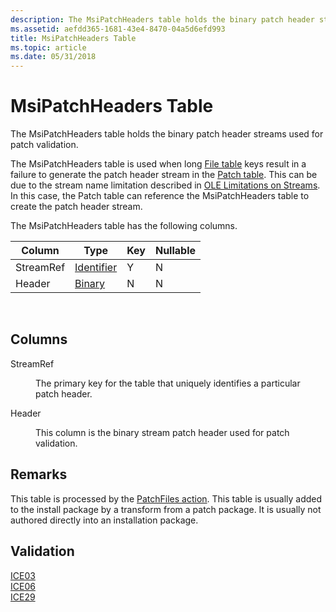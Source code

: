 ```yaml
---
description: The MsiPatchHeaders table holds the binary patch header streams used for patch validation.
ms.assetid: aefdd365-1681-43e4-8470-04a5d6efd993
title: MsiPatchHeaders Table
ms.topic: article
ms.date: 05/31/2018
---
```


# MsiPatchHeaders Table

The MsiPatchHeaders table holds the binary patch header streams used for patch validation.

The MsiPatchHeaders table is used when long [File table](file-table.md) keys result in a failure to generate the patch header stream in the [Patch table](patch-table.md). This can be due to the stream name limitation described in [OLE Limitations on Streams](ole-limitations-on-streams.md). In this case, the Patch table can reference the MsiPatchHeaders table to create the patch header stream.

The MsiPatchHeaders table has the following columns.



| Column    | Type                         | Key | Nullable |
|-----------|------------------------------|-----|----------|
| StreamRef | [Identifier](identifier.md) | Y   | N        |
| Header    | [Binary](binary.md)         | N   | N        |



 

## Columns

<dl> <dt>

<span id="StreamRef"></span><span id="streamref"></span><span id="STREAMREF"></span>StreamRef
</dt> <dd>

The primary key for the table that uniquely identifies a particular patch header.

</dd> <dt>

<span id="Header"></span><span id="header"></span><span id="HEADER"></span>Header
</dt> <dd>

This column is the binary stream patch header used for patch validation.

</dd> </dl>

## Remarks

This table is processed by the [PatchFiles action](patchfiles-action.md). This table is usually added to the install package by a transform from a patch package. It is usually not authored directly into an installation package.

## Validation

<dl>

[ICE03](ice03.md)  
[ICE06](ice06.md)  
[ICE29](ice29.md)  
</dl>

 

 



